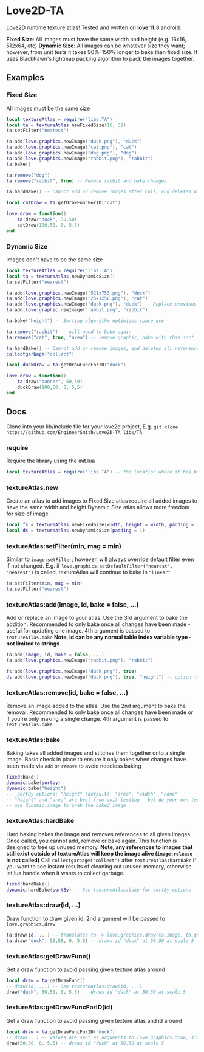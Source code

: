 # Love2D-TA
Love2D runtime texture atlas! Tested and written on __love 11.3__ android.

**Fixed Size**: All images must have the same width and height (e.g. 16x16, 512x64, etc)
**Dynamic Size**: All images can be whatever size they want; however, from unit tests it takes 90%-150% longer to bake than fixed size. It uses BlackPawn's lightmap packing algorithm to pack the images together.
## Examples
### Fixed Size
All images must be the same size
```lua
local textureAtlas = require("libs.TA")
local ta = textureAtlas.newFixedSize(16, 32)
ta:setFilter("nearest")

ta:add(love.graphics.newImage("duck.png"), "duck")
ta:add(love.graphics.newImage("cat.png"), "cat")
ta:add(love.graphics.newImage("dog.png"), "dog")
ta:add(love.graphics.newImage("rabbit.png"), "rabbit")
ta:bake()

ta:remove("dog")
ta:remove("rabbit", true) -- Remove rabbit and bake changes

ta:hardBake() -- Cannot add or remove images after call, and deletes all references to given images so they can be cleaned from memory

local catDraw = ta:getDrawFuncForID("cat")

love.draw = function()
    ta:draw("duck", 50,50)
    catDraw(100,50, 0, 5,5)
end
```
### Dynamic Size
Images don't have to be the same size
```lua
local textureAtlas = require("libs.TA")
local ta = textureAtlas.newDynamicSize()
ta:setFilter("nearest")

ta:add(love.graphics.newImage("521x753.png"), "duck")
ta:add(love.graphics.newImage("25x1250.png"), "cat")
ta:add(love.graphics.newImage("duck.png"), "duck") -- Replace previous image at id without having to call ta:remove
ta:add(love.graphic.newImage("rabbit.png", "rabbit")

ta:bake("height") -- Sorting algorithm optimizes space use

ta:remove("rabbit") -- will need to bake again
ta:remove("cat", true, "area") -- remove graphic, bake with this sort

ta:hardBake() -- Cannot add or remove images, and deletes all references to given images so they can be cleaned from memory
collectgarbage("collect")

local duckDraw = ta:getDrawFuncForID("duck")

love.draw = function()
    ta:draw("banner", 50,50)
    duckDraw(100,50, 0, 5,5)
end
```
## Docs
Clone into your lib/include file for your love2d project,
E.g. `git clone https://github.com/EngineerSmith/Love2D-TA libs/TA`
### require
Require the library using the init.lua
```lua
local textureAtlas = require("libs.TA") -- the location where it has been cloned to
```
### textureAtlas.new
Create an atlas to add images to
  Fixed Size atlas require all added images to have the same width and height
  Dynamic Size atlas allows more freedom for size of image
```lua
local fs = textureAtlas.newFixedSize(width, height = width, padding = 1)
local ds = textureAtlas.newDynamicSize(padding = 1)
```
### textureAtlas:setFilter(min, mag = min)
Similar to `image:setFilter`; however, will always override default filter even if not changed. E.g. if `love.graphics.setDefaultFilter("nearest", "nearest")` is called, textureAtlas will continue to bake in `"linear"`
```lua
ta:setFilter(min, mag = min)
ta:setFilter("nearest")
```
### textureAtlas:add(image, id, bake = false, ...)
Add or replace an image to your atlas. Use the 3rd argument to bake the addition. Recommended to only bake once all changes have been made - useful for updating one image. 4th argument is passed to `textureAtlas.bake`
**Note, id can be any normal table index variable type - not limited to strings**
```lua
ta:add(image, id, bake = false, ...)
ta:add(love.graphics.newImage("rabbit.png"), "rabbit")

fs:add(love.graphics.newImage("duck.png"), true)
ds:add(love.graphics.newImage("duck.png"), true, "height") -- option to add in sorting algorithm
```
### textureAtlas:remove(id, bake = false, ...)
Remove an image added to the atlas. Use the 2nd argument to bake the removal. Recommended to only bake once all changes have been made or if you're only making a single change. 4th argument is passed to `textureAtlas.bake`
### textureAtlas:bake
Baking takes all added images and stitches them together onto a single image. Basic check in place to ensure it only bakes when changes have been made via `add` or `remove` to avoid needless baking
```lua
fixed:bake()
dynamic:bake(sortby)
dynamic:bake("height") 
-- _sortBy options: "height" (default), "area", "width", "none"
-- "height" and "area" are best from unit testing - but do your own tests to see what works best for your images
-- use dynamic.image to grab the baked image
```
### textureAtlas:hardBake
Hard baking bakes the image and removes references to all given images. Once called, you cannot add, remove or bake again. This function is designed to free up unused memory.
**Note, any references to images that still exist outside of textureAtlas will keep the image alive (`image:release` is not called)**
Call `collectgarbage("collect")` after `textureAtlas:hardBake` if you want to see instant results of cleaning out unused memory, otherwise let lua handle when it wants to collect garbage.
```lua
fixed:hardBake()
dynamic:hardBake(sortBy) -- See textureAtlas:bake for sortBy options
```
### textureAtlas:draw(id, ...)
Draw function to draw given id, 2nd argument will be passed to `love.graphics.draw`
```lua
ta:draw(id, ...) ---translates to--> love.graphics.draw(ta.image, ta.quads[id], ...)
ta:draw("duck", 50,50, 0, 5,5) -- draws id "duck" at 50,50 at scale 5
```
### textureAtlas:getDrawFunc()
Get a draw function to avoid passing given texture atlas around
```lua
local draw = ta:getDrawFunc()
-- draw(id, ...) -- See textureAtlas:draw(id, ...)
draw("duck", 50,50, 0, 5,5) -- draws id "duck" at 50,50 at scale 5
```
### textureAtlas:getDrawFuncForID(id)
Get a draw function to avoid passing given texture atlas and id around
```lua
local draw = ta:getDrawFuncForID("duck")
-- draw(...) -- values are sent as arguments to love.graphics.draw, similar to textureAtlas:draw(id, ...)
draw(50,50, 0, 5,5) -- draws id "duck" at 50,50 at scale 5
```